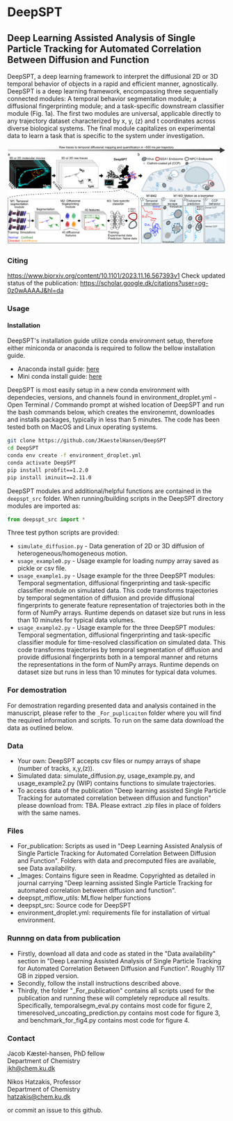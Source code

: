 # DeepSPT
## Deep Learning Assisted Analysis of Single Particle Tracking for Automated Correlation Between Diffusion and Function
DeepSPT, a deep learning framework to interpret the diffusional 2D or 3D temporal behavior of objects in a rapid and efficient manner, agnostically. DeepSPT is a deep learning framework, encompassing three sequentially connected modules: A temporal behavior segmentation module; a diffusional fingerprinting module; and a task-specific downstream classifier module (Fig. 1a). The first two modules are universal, applicable directly to any trajectory dataset characterized by x, y, (z) and t coordinates across diverse biological systems. The final module capitalizes on experimental data to learn a task that is specific to the system under investigation.

![image](_Images/figure1.png)
### Citing
https://www.biorxiv.org/content/10.1101/2023.11.16.567393v1
Check updated status of the publication: https://scholar.google.dk/citations?user=og-0z0wAAAAJ&hl=da

### Usage
#### Installation
DeepSPT's installation guide utilize conda environment setup, therefore either miniconda or anaconda is required to follow the bellow installation guide.
 - Anaconda install guide: [here](https://www.anaconda.com/download)
 - Mini conda install guide: [here](https://docs.conda.io/en/latest/miniconda.html)

DeepSPT is most easily setup in a new conda environment with dependecies, versions, and channels found in environment_droplet.yml - Open Terminal / Commando prompt at wished location of DeepSPT and run the bash commands below, which creates the environemnt, downloades and installs packages, typically in less than 5 minutes. The code has been tested both on MacOS and Linux operating systems.

```bash
git clone https://github.com/JKaestelHansen/DeepSPT
cd DeepSPT
conda env create -f environment_droplet.yml
conda activate DeepSPT
pip install probfit==1.2.0
pip install iminuit==2.11.0
```
DeepSPT modules and additional/helpful functions are contained in the `deepspt_src` folder.
When running/building scripts in the DeepSPT directory modules are imported as:
```python
from deepspt_src import *

```
Three test python scripts are provided:
  - `simulate_diffusion.py` - Data generation of 2D or 3D diffusion of heterogeneous/homogeneous motion.
  - `usage_example0.py` - Usage example for loading numpy array saved as pickle or csv file.
  - `usage_example1.py` - Usage example for the three DeepSPT modules: Temporal segmentation, diffusional fingerprinting and task-specific classifier module on simulated data. This code transforms trajectories by temporal segmentation of diffusion and provide diffusional fingerprints to generate feature representation of trajectories both in the form of NumPy arrays. Runtime depends on dataset size but runs in less than 10 minutes for typical data volumes.
  - `usage_example2.py` - Usage example for the three DeepSPT modules: Temporal segmentation, diffusional fingerprinting and task-specific classifier module for time-resolved classification on simulated data. This code transforms trajectories by temporal segmentation of diffusion and provide diffusional fingerprints both in a temporal manner and returns the representations in the form of NumPy arrays. Runtime depends on dataset size but runs in less than 10 minutes for typical data volumes.

### For demostration
For demostration regarding presented data and analysis contained in the manuscript, please refer to the `_For_puplicaiton` folder where you will find the required information and scripts. To run on the same data download the data as outlined below.

### Data
  - Your own: DeepSPT accepts csv files or numpy arrays of shape (number of tracks, x,y,(z)).
  - Simulated data: simulate_diffusion.py, usage_example.py, and usage_example2.py (WIP) contains functions to simulate trajectories.
  - To access data of the publication "Deep learning assisted Single Particle Tracking for automated correlation between diffusion and function" please download from: TBA. Please extract .zip files in place of folders with the same names.

### Files
  - For_publication: Scripts as used in "Deep Learning Assisted Analysis of Single Particle Tracking for Automated Correlation Between Diffusion and Function". Folders with data and precomputed files are available, see Data availability.
  - _Images: Contains figure seen in Readme. Copyrighted as detailed in journal carrying "Deep learning assisted Single Particle Tracking for automated correlation between diffusion and function".
  - deepspt_mlflow_utils: MLflow helper functions
  - deepspt_src: Source code for DeepSPT
  - environment_droplet.yml: requirements file for installation of virtual environment.

### Runnng on data from publication
- Firstly, download all data and code as stated in the "Data availability" section in "Deep Learning Assisted Analysis of Single Particle Tracking for Automated Correlation Between Diffusion and Function". Roughly 117 GB in zipped version.
-  Secondly, follow the install instructions described above.
-  Thirdly, the folder "_For_publication" contains all scripts used for the publication and running these will completely reproduce all results. Specifically, temporalsegm_eval.py contains most code for figure 2, timeresolved_uncoating_prediction.py contains most code for figure 3, and benchmark_for_fig4.py contains most code for figure 4.
  
### Contact

Jacob Kæstel-hansen, PhD fellow\
Department of Chemistry\
jkh@chem.ku.dk

Nikos Hatzakis, Professor\
Department of Chemistry\
hatzakis@chem.ku.dk

or commit an issue to this github. 
